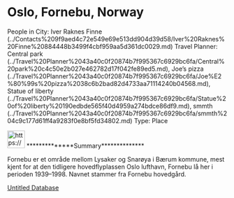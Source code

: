 # Oslo, Fornebu, Norway

People in City: Iver Raknes Finne (../Contacts%209f9aed4c72e549e69e513dd904d39d58/Iver%20Raknes%20Finne%20884448b3499f4cbf959aa5d361dc0029.md)
Travel Planner: Central park (../Travel%20Planner%2043a40c0f20874b7f995367c6929bc6fa/Central%20park%20c4c50e2b027e462782d17f042fe89ed5.md), Joe’s pizza (../Travel%20Planner%2043a40c0f20874b7f995367c6929bc6fa/Joe%E2%80%99s%20pizza%2038c6b2bad82d4733aa71114240b04568.md), Statue of liberty (../Travel%20Planner%2043a40c0f20874b7f995367c6929bc6fa/Statue%20of%20liberty%20190edbde565f40d4959a274bdce86df9.md), smmth (../Travel%20Planner%2043a40c0f20874b7f995367c6929bc6fa/smmth%204c9c177d61ff4a9283f0e8bf5fd34802.md)
Type: Place

<aside>
<img src="https://www.notion.so/icons/info-alternate_lightgray.svg" alt="https://www.notion.so/icons/info-alternate_lightgray.svg" width="40px" /> **************Summary**************

Fornebu er et område mellom Lysaker og Snarøya i Bærum kommune, mest kjent for at den tidligere hovedflyplassen Oslo lufthavn, Fornebu lå her i perioden 1939–1998. Navnet stammer fra Fornebu hovedgård.

</aside>

[Untitled Database](Oslo,%20Fornebu,%20Norway%200d728ac2be9e4e95a6a000c79f8f83eb/Untitled%20Database%20bdc73c5788d74455be1ff151e840a113.csv)
